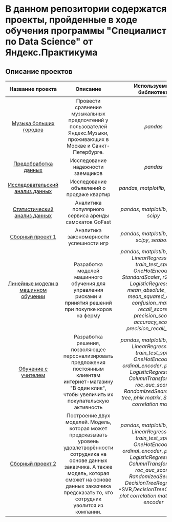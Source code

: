 # В данном репозитории содержатся проекты, пройденные в ходе обучения программы "Специалист по Data Science" от Яндекс.Практикума
## Описание проектов
| Название проекта                                                  | Описание                                              | Используемые библиотеки                      |
| :--------------------:                                            | :---------------------:                               |:---------------------------:                 |
| [Музыка больших городов](https://tinyurl.com/3hs65fh9)            | Провести сравнение музыкальных предпочтений у пользователей Яндекс.Музыки, проживающих в Москве и Санкт-Петербурге.                                                                                                                 | *pandas*                                     |
| [Предобработка данных](https://tinyurl.com/mrxujmhx)              | Исследование надежности заемщиков                     | *pandas*                                     |
| [Исследовательский анализ данных](https://tinyurl.com/5w8m7cyw)   | Исследование объявлений о продаже квартир             | *pandas*, *matplotlib*, *datetime*           |
| [Статистический анализ данных](https://tinyurl.com/p8y7uzdr)      | Аналитика популярного сервиса аренды самокатов GoFast | *pandas*, *matplotlib*, *numpy*, *scipy*     |
| [Сборный проект 1](https://tinyurl.com/5dp5xpz5)                  | Аналитика закономерности успешности игр    | *pandas*, *matplotlib*, *numpy*, *scipy*, *seaborn*    |
| [Линейные модели в машинном обучении](https://tinyurl.com/m5manyhh)   | Разработка моделей машинного обучения для управления рисками и принятия решений при покупке коров на ферму    | *pandas*, *matplotlib*, *numpy*, *LinearRegression*, *train_test_split*, *OneHotEncoder*, *StandardScaler*, *r2_score*, *LogisticRegression*, *mean_absolute_error*, *mean_squared_error*, *confusion_matrix*, *recall_score*, *precision_score*, *accuracy_score*, *precision_recall_curve* |
| [Обучение с учителем](https://tinyurl.com/27hmhcjn)  | Разработка решения, позволяющее персонализировать предложения постоянным клиентам интернет-магазину "В один клик", чтобы увеличить их покупательскую активность    | *pandas*, *matplotlib*, *numpy*, *LinearRegression*, *train_test_split*, *OneHotEncoder*, *ordinal_encoder*, *pipeline*, *LogisticRegression*, *ColumnTransformer*, *roc_auc_score*, *RandomizedSearch*, *plot tree*, *phik matrix*, *SVC*, *plot correlation matrix*|
| [Сборный проект 2](https://tinyurl.com/m98ppaya)  | Построение двух моделей. Модель, которая может предсказывать уровень удовлетворённости сотрудника на основе данных заказчика. А также модель, которая сможет на основе данных заказчика предсказать то, что сотрудник уволится из компании.  | *pandas*, *matplotlib*, *numpy*, *LinearRegression*, *train_test_split*, *OneHotEncoder*, *ordinal_encoder*, *pipeline*, *LogisticRegression*, *ColumnTransformer*, *roc_auc_score*, *RandomizedSearch*, *DecisionTreeRegressor*, *SVR,*DecisionTreeClassifier*, *plot correlation matrix*, *label encoder*|
